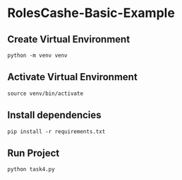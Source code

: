 # RolesCashe-Basic-Example

## Create Virtual Environment
```commandline
python -m venv venv
```

## Activate Virtual Environment
```commandline
source venv/bin/activate
```

## Install dependencies
```commandline
pip install -r requirements.txt
```

## Run Project
```commandline
python task4.py
```
